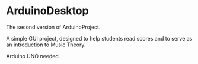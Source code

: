 # ArduinoDesktop
The second version of ArduinoProject.

A simple GUI project, designed to help students read scores and to serve as an introduction to Music Theory.

Arduino UNO needed.

